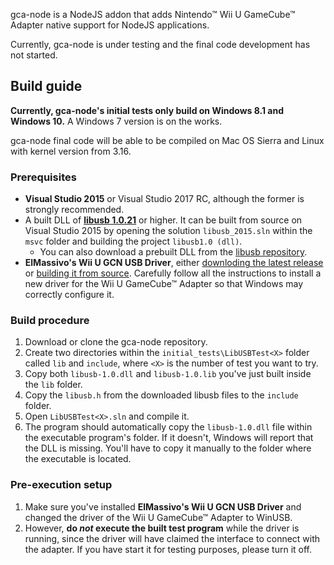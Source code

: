 gca-node is a NodeJS addon that adds Nintendo&trade; Wii U GameCube&trade; Adapter native support for NodeJS applications.

Currently, gca-node is under testing and the final code development has not started.

## Build guide
**Currently, gca-node's initial tests only build on Windows 8.1 and Windows 10.** A Windows 7 version is on the works.

gca-node final code will be able to be compiled on Mac OS Sierra and Linux with kernel version from 3.16.
### Prerequisites
  * **Visual Studio 2015** or Visual Studio 2017 RC, although the former is strongly recommended.
  * A built DLL of **[libusb 1.0.21][1]** or higher. It can be built from source on Visual Studio 2015 by opening the solution `libusb_2015.sln` within the `msvc` folder and building the project `libusb1.0 (dll)`. 
    * You can also download a prebuilt DLL from the [libusb repository][2].
  * **ElMassivo's Wii U GCN USB Driver**, either [downloding the latest release][3] or [building it from source][4]. Carefully follow all the instructions to install a new driver for the Wii U GameCube&trade; Adapter so that Windows may correctly configure it.
  
### Build procedure

 1. Download or clone the gca-node repository.
 2. Create two directories within the `initial_tests\LibUSBTest<X>` folder called `lib` and `include`, where `<X>` is the number of test you want to try.
 3. Copy both `libusb-1.0.dll` and `libusb-1.0.lib` you've just built inside the `lib` folder.
 4. Copy the `libusb.h` from the downloaded libusb files to the `include` folder.
 5. Open `LibUSBTest<X>.sln` and compile it.
 6. The program should automatically copy the `libusb-1.0.dll` file within the executable program's folder. If it doesn't, Windows will report that the DLL is missing. You'll have to copy it manually to the folder where the executable is located.

### Pre-execution setup
1. Make sure you've installed **ElMassivo's Wii U GCN USB Driver** and changed the driver of the Wii U GameCube&trade; Adapter to WinUSB.
2. However, **do *not* execute the built test program** while the driver is running, since the driver will have claimed the interface to connect with the adapter. If you have start it for testing purposes, please turn it off.

[1]: https://sourceforge.net/projects/libusb/files/libusb-1.0/libusb-1.0.21/libusb-1.0.21.tar.bz2/download
[2]: https://github.com/libusb/libusb/releases/download/v1.0.21/libusb-1.0.21.tar.bz2
[3]: https://bitbucket.org/elmassivo/gcn-usb-adapter/downloads/WiiU-UsbSetup%202015-09-02.exe
[4]: https://bitbucket.org/elmassivo/gcn-usb-adapter/src